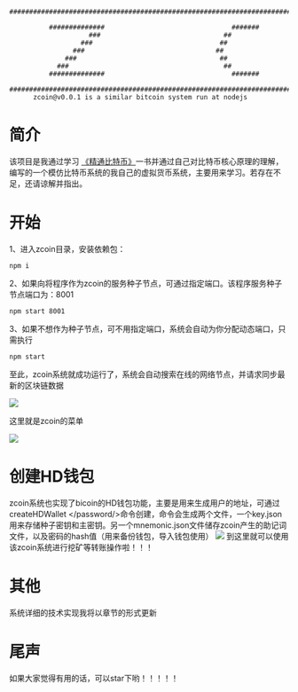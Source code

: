 
    ########################################################################

              ##############                                #######
                        ###                               ##
                      ###                                ##
                    ###                                 ##
                  ###                                    ##
                ###                                       ##
              ##############                                #######

    ########################################################################
          zcoin@v0.0.1 is a similar bitcoin system run at nodejs
# 简介
   该项目是我通过学习 [《精通比特币》](https://www.8btc.com/book/281955)一书并通过自己对比特币核心原理的理解，编写的一个模仿比特币系统的我自己的虚拟货币系统，主要用来学习。若存在不足，还请谅解并指出。
# 开始
1、进入zcoin目录，安装依赖包：
```
npm i
````
2、如果向将程序作为zcoin的服务种子节点，可通过指定端口。该程序服务种子节点端口为：8001
```
npm start 8001
```
3、如果不想作为种子节点，可不用指定端口，系统会自动为你分配动态端口，只需执行
```
npm start 
```
至此，zcoin系统就成功运行了，系统会自动搜索在线的网络节点，并请求同步最
新的区块链数据

![](./src/img/search.png)

这里就是zcoin的菜单

![](./src/img/menu.png)

# 创建HD钱包
zcoin系统也实现了bicoin的HD钱包功能，主要是用来生成用户的地址，可通过createHDWallet </password/>命令创建，命令会生成两个文件，一个key.json用来存储种子密钥和主密钥。另一个mnemonic.json文件储存zcoin产生的助记词文件，以及密码的hash值（用来备份钱包，导入钱包使用）
![](./src/img/hdwallet.png)
到这里就可以使用该zcoin系统进行挖矿等转账操作啦！！！
# 其他
系统详细的技术实现我将以章节的形式更新
# 尾声
如果大家觉得有用的话，可以star下哟！！！！！


